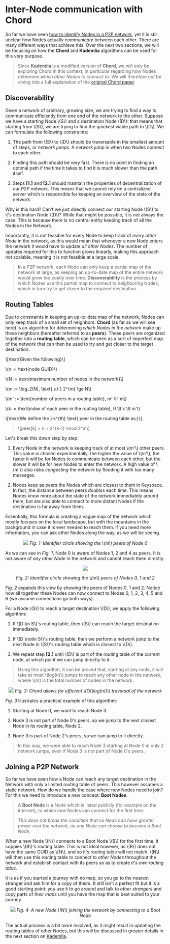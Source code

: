 # Inter-Node communication with Chord

So far we have seen [how to identify Nodes in a P2P network](./p2p_identity.md), yet it is still unclear how Nodes actually _communicate_ between each other. There are many different ways that achieve this. Over the next two sections, we will be focusing on how the **Chord** and **Kademlia** algorithms can be used for this very purpose.

> Since **Kademlia** is a modified version of **Chord**, we will only be exploring Chord in this context, in particular regarding how Nodes determine _which other Nodes to connect to_. We will therefore _not_ be diving into a full explanation of the [original Chord paper](./res/pdf/chord_sigcomm.pdf).

## Discoverability

Given a network of arbitrary, growing size, we are trying to find a way to communicate efficiently from one end of the network to the other. Suppose we have a starting Node \\(S\\) and a destination Node \\(D\\): that means that starting from \\(S\\), we are trying to find the quickest viable path to \\(D\\). We can formulate the following constraints:

1. The path from \\(S\\) to \\(D\\) should be traversable in the smallest amount of steps, or _network jumps_. A _network jump_ is when two Nodes connect to each other.

2. Finding this path should be very fast. There is no point in finding an optimal path if the time it takes to find it is much slower than the path itself.

3. Steps **[1.]** and **[2.]** should maintain the properties of decentralization of our P2P network. This means that we cannot rely on a centralized server which is responsible for keeping an overview of the state of the network.

Why is this hard? Can't we just directly connect our starting Node \\(S\\) to it's destination Node \\(D\\)? While that might be possible, it is not always the case. This is because there is no central entity keeping track of all the Nodes in the Network. 

Importantly, it is not feasible for every Node to keep track of _every other Node_ in the network, as this would mean that whenever a new Node enters the network it would have to update _all other Nodes_. The number of updates required for this to function grows linearly, making this approach not scalable, meaning it is not feasible at a large scale.

> In a P2P network, each Node can only keep a partial map of the network at large, as keeping an up-to-date map of the entire network would grow too costly over time. **Discoverability** is the process by which Nodes use this partial map to connect to neighboring Nodes, which in turn try to get closer to the required destination.

## Routing Tables

Due to constraints in keeping an up-to-date map of the network, Nodes can only keep track of a small set of neighbors. **Chord** (as far as we will see here) is an algorithm for determining _which Nodes in the network_ make up these neighbors (hereafter referred to as **peers**). These peers are organized together into a **routing table**, which can be seen as a sort of imperfect map of the network that can then be used to try and get closer to the target destination.

\\[\text{Given the following}\\]

\\(n := \text{node GUID}\\)

\\(N := \text{maximum number of nodes in the network}\\)

\\(m := \log_2(N), \text{ s.t } 2^{m} \ge N\\)

\\(m' := \text{number of peers in a routing table}, m' \lll m\\)

\\(k := \text{index of each peer in the routing table}, 0 \lt k \lt m'\\)

\\[\text{We define the } k^{th} \text{ peer in the routing table as:}\\]

> \\[peer[k] = n + 2^{k-1} \mod 2^m\\]

Let's break this down step by step:

1. Every Node in the network is keeping track of at most \\(m'\\) other peers. This value is chosen experimentally: the higher the value of \\(m'\\), the faster it will be for Nodes to communicate between each other, but the slower it will be for new Nodes to enter the network. A high value of \\(m'\\) also risks _congesting_ the network by flooding it with too many messages.

2. Nodes keep as peers the Nodes which are closest to them in Keyspace. In fact, the distance between peers _doubles_ each time. This means Nodes know more about the state of the network immediately around them, but are also able to connect to more distant Nodes if the destination is far away from them.

Essentially, this formula is creating a vague map of the network which mostly focuses on the local landscape, but with the mountains in the background in case it is ever needed to reach them. If you need more information, you can ask other Nodes along the way, as we will be seeing.

<div style="text-align: center;">

![](./res/vector/p2p/chord1.png)
_Fig. 1: Identifier circle showing the \\(m\\) peers of Node 0_

</div>

As we can see in _Fig. 1_, Node 0 is aware of Nodes 1, 2 and 4 as peers. It is not aware of _any other Node_ in the network and cannot reach them directly.

<div style="text-align: center;">

![](./res/vector/p2p/chord2.png)

_Fig. 2: Identifier circle showing the \\(m\\) peers of Nodes 0, 1 and 2_

</div>

_Fig. 2_ expands this view by showing the peers of Nodes 0, 1 and 2. Notice how all together these Nodes can now connect to Nodes 0, 1, 2, 3, 4, 5 and 6 (we assume connections go both ways).

For a Node \\(S\\) to reach a target destination \\(D\\), we apply the following algorithm:

1. If \\(D \in S\\)'s routing table, then \\(S\\) can reach the target destination immediately.

2. If \\(D \notin S\\)'s routing table, then we perform a network jump to the next Node in \\(S\\)'s routing table which is closest to \\(D\\).

3. We repeat step **[2.]** until \\(D\\) is part of the routing table of the current node, at which point we can jump directly to it.

> Using this algorithm, it can be proved that, starting at any node, it will take at most \\(log(n)\\) jumps to reach any other node in the network, where \\(n\\) is the total number of nodes in the network.

<div style="text-align: center;">

![](./res/vector/p2p/chord4.png)
_Fig. 3: Chord allows for efficient \\(O(\log(n))\\) traversal of the network_

</div>

_Fig. 3_ illustrates a practical example of this algorithm: 

1. Starting at Node 0, we want to reach Node 3. 

2. Node 3 is not part of Node 0's peers, so we jump to the next closest Node in its routing table, Node 2.

3. Node 3 is part of Node 2's peers, so we can jump to it directly.

> In this way, we were able to reach Node 3 starting at Node 0 in only 2 network jumps, even if Node 3 is not part of Node 0's peers.

## Joining a P2P Network

So far we have seen how a Node can reach any target destination in the Network with only a limited routing table of peers. This however assumes a static network. How do we handle the case where new Nodes need to join? For this we need to introduce a new concept: **Boot Nodes**.

> A **Boot Node** is a Node which is listed publicly (for example on the internet), to which new Nodes can connect for the first time.
>
> _This does not break the condition that no Node can have greater power over the network, as any Node can choose to become a Boot Node._

When a new Node \\(N\\) connects to a Boot Node \\(B\\) for the first time, it coppies \\(B\\)'s routing table. This is not ideal however, as \\(B\\) does not have the same GUID as \\(N\\), and so it's routing table will not match. \\(N\\) will then use this routing table to connect to _other Nodes_ throughout the network and establish contact with its peers so as to create _it's own routing table._

It is as if you started a journey with no map, so you go to the nearest stranger and ask him for a copy of theirs. It still isn't a perfect fit but it is a good starting point: you use it to go around and talk to _other strangers_ and copy parts of _their maps_ until you have the map that is best suited to your journey.

<div style="text-align: center;">

![](./res/vector/p2p/chord5.png)
_Fig. 4: A new Node \\(N\\) joining the network by connecting to a Boot Node_

</div>

The actual process is a bit more involved, as it might result in updating the routing tables of other Nodes, but this will be discussed in greater details in the next section on [Kademlia](./Kademlia.md).
